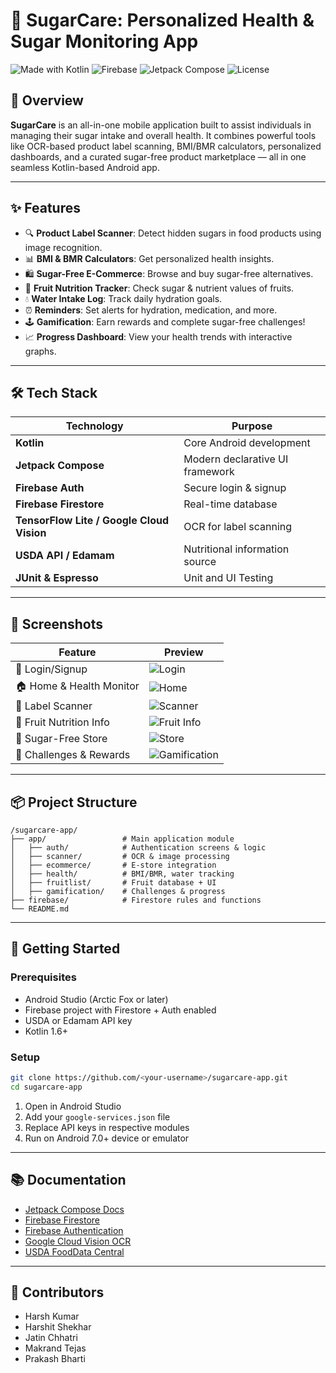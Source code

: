 # 🍭 SugarCare: Personalized Health & Sugar Monitoring App

![Made with Kotlin](https://img.shields.io/badge/Made%20with-Kotlin-blueviolet)
![Firebase](https://img.shields.io/badge/Powered%20by-Firebase-orange)
![Jetpack Compose](https://img.shields.io/badge/UI-Jetpack%20Compose-green)
![License](https://img.shields.io/badge/License-MIT-lightgrey)

## 📱 Overview

**SugarCare** is an all-in-one mobile application built to assist individuals in managing their sugar intake and overall health. It combines powerful tools like OCR-based product label scanning, BMI/BMR calculators, personalized dashboards, and a curated sugar-free product marketplace — all in one seamless Kotlin-based Android app.

---

## ✨ Features

- 🔍 **Product Label Scanner**: Detect hidden sugars in food products using image recognition.
- 📊 **BMI & BMR Calculators**: Get personalized health insights.
- 🛍️ **Sugar-Free E-Commerce**: Browse and buy sugar-free alternatives.
- 🍉 **Fruit Nutrition Tracker**: Check sugar & nutrient values of fruits.
- 💧 **Water Intake Log**: Track daily hydration goals.
- ⏰ **Reminders**: Set alerts for hydration, medication, and more.
- 🕹 **Gamification**: Earn rewards and complete sugar-free challenges!
- 📈 **Progress Dashboard**: View your health trends with interactive graphs.

---

## 🛠 Tech Stack

| Technology | Purpose |
|------------|---------|
| **Kotlin** | Core Android development |
| **Jetpack Compose** | Modern declarative UI framework |
| **Firebase Auth** | Secure login & signup |
| **Firebase Firestore** | Real-time database |
| **TensorFlow Lite / Google Cloud Vision** | OCR for label scanning |
| **USDA API / Edamam** | Nutritional information source |
| **JUnit & Espresso** | Unit and UI Testing |

---

## 📸 Screenshots

| Feature | Preview |
|--------|---------|
| 🔐 Login/Signup | ![Login](screenshots/login.png) |
| 🏠 Home & Health Monitor | ![Home](screenshots/home.png) |
| 🧾 Label Scanner | ![Scanner](screenshots/scanner.png) |
| 🍎 Fruit Nutrition Info | ![Fruit Info](screenshots/fruit_info.png) |
| 🛒 Sugar-Free Store | ![Store](screenshots/store.png) |
| 🎯 Challenges & Rewards | ![Gamification](screenshots/gamification.png) |


---

## 📦 Project Structure

```
/sugarcare-app/
├── app/                 # Main application module
│   ├── auth/            # Authentication screens & logic
│   ├── scanner/         # OCR & image processing
│   ├── ecommerce/       # E-store integration
│   ├── health/          # BMI/BMR, water tracking
│   ├── fruitlist/       # Fruit database + UI
│   ├── gamification/    # Challenges & progress
├── firebase/            # Firestore rules and functions
└── README.md
```

---

## 🚀 Getting Started

### Prerequisites

- Android Studio (Arctic Fox or later)
- Firebase project with Firestore + Auth enabled
- USDA or Edamam API key
- Kotlin 1.6+

### Setup

```bash
git clone https://github.com/<your-username>/sugarcare-app.git
cd sugarcare-app
```

1. Open in Android Studio
2. Add your `google-services.json` file
3. Replace API keys in respective modules
4. Run on Android 7.0+ device or emulator

---



## 📚 Documentation

- [Jetpack Compose Docs](https://developer.android.com/jetpack/compose)
- [Firebase Firestore](https://firebase.google.com/docs/firestore)
- [Firebase Authentication](https://firebase.google.com/docs/auth)
- [Google Cloud Vision OCR](https://cloud.google.com/vision/docs/ocr)
- [USDA FoodData Central](https://fdc.nal.usda.gov/api-key-signup.html)

---



## 🤝 Contributors

- Harsh Kumar
- Harshit Shekhar
- Jatin Chhatri
- Makrand Tejas
- Prakash Bharti




